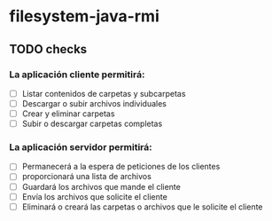 # filesystem-java-rmi
## TODO checks

### La aplicación cliente permitirá:

- [ ] Listar contenidos de carpetas y subcarpetas
- [ ] Descargar o subir archivos individuales
- [ ] Crear y eliminar carpetas 
- [ ] Subir o descargar carpetas completas

### La aplicación servidor permitirá:
- [ ] Permanecerá a la espera de peticiones de los clientes
- [ ] proporcionará una lista de archivos
- [ ] Guardará los archivos que mande el cliente 
- [ ] Envía los archivos que solicite el cliente
- [ ] Eliminará o creará las carpetas o archivos que le solicite el cliente
